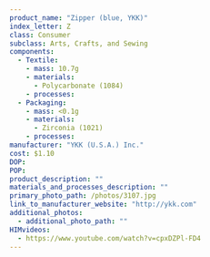 ```yaml
---
product_name: "Zipper (blue, YKK)"
index_letter: Z
class: Consumer
subclass: Arts, Crafts, and Sewing
components:
  - Textile:
    - mass: 10.7g
    - materials:
      - Polycarbonate (1084)
    - processes:
  - Packaging:
    - mass: <0.1g
    - materials:
      - Zirconia (1021)
    - processes:
manufacturer: "YKK (U.S.A.) Inc."
cost: $1.10
DOP: 
POP: 
product_description: ""
materials_and_processes_description: ""
primary_photo_path: /photos/3107.jpg
link_to_manufacturer_website: "http://ykk.com"
additional_photos:
  - additional_photo_path: ""
HIMvideos:
  - https://www.youtube.com/watch?v=cpxDZPl-FD4
---
```

